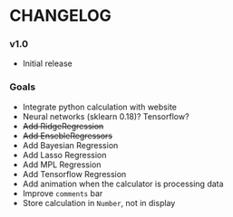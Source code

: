 # CHANGELOG

### v1.0
* Initial release

### Goals
* Integrate python calculation with website
* Neural networks (sklearn 0.18)? Tensorflow?
* ~~Add RidgeRegression~~
* ~~Add EnsebleRegressors~~
* Add Bayesian Regression
* Add Lasso Regression
* Add MPL Regression
* Add Tensorflow Regression
* Add animation when the calculator is processing data
* Improve `comments` bar
* Store calculation in `Number`, not in display
